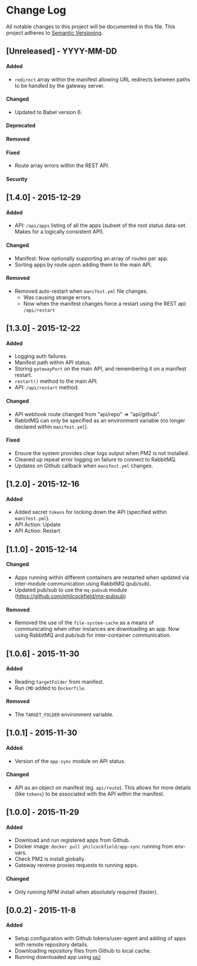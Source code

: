 # Change Log
All notable changes to this project will be documented in this file.
This project adheres to [Semantic Versioning](http://semver.org/).



## [Unreleased] - YYYY-MM-DD
#### Added
- `redirect` array within the manifest allowing URL redirects
  between paths to be handled by the gateway server.
#### Changed
- Updated to Babel version 6.
#### Deprecated
#### Removed
#### Fixed
- Route array errors within the REST API.
#### Security




## [1.4.0] - 2015-12-29
#### Added
- API: `/api/apps` listing of all the apps (subset of the root status data-set.  
  Makes for a logically consistent API).
#### Changed
- Manifest: Now optionally supporting an array of routes per app.
- Sorting apps by route upon adding them to the main API.
#### Removed
- Removed auto-restart when `manifest.yml` file changes.
    - Was causing strange errors.
    - Now when the manifest changes force a restart using the REST api: `/api/restart`




## [1.3.0] - 2015-12-22
#### Added
- Logging auth failures.
- Manifest path within API status.
- Storing `gatewayPort` on the main API, and remembering it on a manifest restart.
- `restart()` method to the main API.
- API: `/api/restart` method.
#### Changed
- API webhook route changed from "api/repo" => "api/github".
- RabbitMQ can only be specified as an environment variable (no longer declared within `manifest.yml`).
#### Fixed
- Ensure the system provides clear logs output when PM2 is not installed.
- Cleaned up repeat error logging on failure to connect to RabbitMQ.
- Updates on Github callback when `manifest.yml` changes.




## [1.2.0] - 2015-12-16
#### Added
- Added secret `tokens` for locking down the API (specified within `manifest.yml`).
- API Action: Update
- API Action: Restart




## [1.1.0] - 2015-12-14
#### Changed
- Apps running within different containers are restarted when updated via inter-module communication using RabbitMQ (pub/sub).
- Updated pub/sub to use the `mq-pubsub` module (https://github.com/philcockfield/mq-pubsub)
#### Removed
- Removed the use of the `file-system-cache` as a means of communicating when other instances are downloading an app.  Now using RabbitMQ and pub/sub for inter-container communication.




## [1.0.6] - 2015-11-30
#### Added
- Reading `targetFolder` from manifest.
- Run `CMD` added to `Dockerfile`.
#### Removed
- The `TARGET_FOLDER` environment variable.




## [1.0.1] - 2015-11-30
#### Added
- Version of the `app-sync` module on API status.
#### Changed
- API as an object on manifest (eg. `api/route`).
  This allows for more details (like `tokens`) to be associated with the API within the manifest.




## [1.0.0] - 2015-11-29
#### Added
- Download and run registered apps from Github.
- Docker image: `docker pull philcockfield/app-sync` running from env-vars.
- Check PM2 is install globally.
- Gateway reverse proxies requests to running apps.

#### Changed
- Only running NPM install when absolutely required (faster).




## [0.0.2] - 2015-11-8
#### Added
- Setup configuration with Github tokens/user-agent and adding of apps with remote repository details.
- Downloading repository files from Github to local cache.
- Running downloaded app using [`pm2`](http://pm2.keymetrics.io/)
